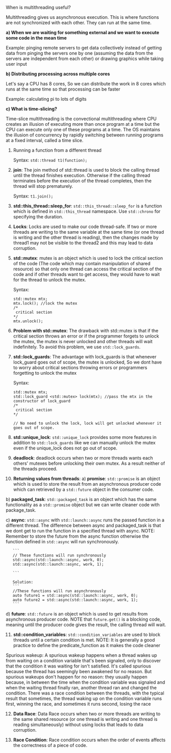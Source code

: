 When is multithreading useful?

Multithreading gives us asynchronous execution. This is where functions are not synchronized with each other. They can run at the same time.

**a) When we are waiting for something external and we want to execute some code in the mean time**

Example: pinging remote servers to get data collectively instead of getting data from pinging the servers one by one
        (assuming the data from the servers are independent from each other) or drawing graphics while taking user input

**b) Distributing processing across multiple cores**

Let's say a CPU has 8 cores, So we can distribute the work in 8 cores which runs at the same time so that processing can be faster

Example: calculating pi to lots of digits

**c) What is time-slicing?**

Time-slice multithreading is the convectional multithreading where CPU creates an illusion of executing more than once program at a time 
but the CPU can execute only one of these programs at a time. 
The OS maintains the illusion of concurrency by rapidly switching between running programs at a fixed interval, called a time slice.

1. Running a function from a different thread

   Syntax: ```std::thread t1(function);```

2. **join**: The join method of std::thread is used to block the calling thread until the thread finishes execution. Otherwise if the calling thread terminates before the execution of the thread completes, then the thread will stop prematurely.
  
   Syntax: ```t1.join();```

3. **std::this_thread::sleep_for**: ```std::this_thread::sleep_for``` is a function which is defined in ```std::this_thread``` namespace. Use ```std::chrono``` for specifying the duration.

4. **Locks**: Locks are used to make our code thread-safe. If two or more threads are writing to the same variable at the same time (or one thread is writing and the other thread is reading), then the changes made by thread1 may not be visible to the thread2 and this may lead to data corruption.
                       
5. **std::mutex**: mutex is an object which is used to lock the critical section of the code (The code which may contain manipulation of shared resource) so that only one thread can access the critical section of the code and if other threads want to get access, they would have to wait for the thread to unlock the mutex.
   
   Syntax: 
   
   ```
   std::mutex mtx;
   mtx.lock(); //lock the mutex
   /*
   	critical section
   */
   mtx.unlock();
   ```

6. **Problem with std::mutex**: The drawback with std::mutex is that if the critical section throws an error or if the programmer forgets to unlock the mutex, the mutex is never unlocked and other threads will wait indefinitely. To avoid this problem, we use ```std::lock_guards```.

7. **std::lock_guards**: The advantage with lock_guards is that whenever lock_guard goes out of scope, the mutex is unlocked, So we dont have to worry about critical sections throwing errors or programmers forgetting to unlock the mutex

   Syntax:
   
   ```
   std::mutex mtx;
   std::lock_guard <std::mutex> lock(mtx); //pass the mtx in the constructor of lock_guard
   /*
   	critical section
   */

   // No need to unlock the lock, lock will get unlocked whenever it goes out of scope.
   ```
8. **std::unique_lock**: ```std::unique_lock``` provides some more features in addition to ```std::lock_guards``` like we can manually unlock the mutex even if the unique_lock does not go out of scope.

9. **deadlock**: deadlock occurs when two or more threads wants each others' mutexes before unlocking their own mutex. As a result neither of the threads proceed.

10. **Returning values from threads**: 
   a) **promise**: ```std::promise``` is an object which is used to store the result from an asynchronous producer code which can retrieved by a ```std::future``` object in the consumer code.
    
   b) **packaged_task**: ```std::packaged_task``` is an object which has the same functionality as a ```std::promise``` object but we can write   cleaner code with package_task.
    
   c) **async**: ```std::async``` with ```std::launch::async``` runs the passed function in a different thread. The difference between async and packaged_task is that we dont get to run the function in a specified thread with async.
   NOTE: Remember to store the future from the async function otherwise the function defined in ```std::async``` will run synchronously.
  
       ```
       // These functions will run synchronously 
       std::async(std::launch::async, work, 0);
       std::async(std::launch::async, work, 1);
     
       ```

       Solution:
       ```
       //These functions will run asynchronously
       auto future1 = std::async(std::launch::async, work, 0);
       auto future2 = std::async(std::launch::async, work, 1);
       ```
   d) **future**: ```std::future``` is an object which is used to get results from asynchronous producer code.
   NOTE that ```future.get()``` is a blocking code, meaning until the producer code gives the result, the calling thread will wait. 

11. **std::condition_variables**: ```std::condition_variables``` are used to block threads until a certain condition is met.
   NOTE: It is generally a good practice to define the predicate_function as it makes the code cleaner
    
   Spurious wakeup: A spurious wakeup happens when a thread wakes up from waiting on a condition variable that's been signaled, only to discover that the condition it was waiting for isn't satisfied. It's called spurious because the thread has seemingly been awakened for no reason. But spurious wakeups don't happen for no reason: they usually happen because, in between the time when the condition variable was signaled and when the waiting thread finally ran, another thread ran and changed the condition. There was a race condition between the threads, with the typical result that sometimes, the thread waking up on the condition variable runs first, winning the race, and sometimes it runs second, losing the race

12. **Data Race**: Data Race occurs when two or more threads are writing to the same shared resource (or one thread is writing and one thread is reading simultaneously) without using locks that leads to data corruption.

13. **Race Condition**: Race condition occurs when the order of events affects the correctness of a piece of code.